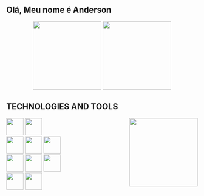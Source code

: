 ## Olá, Meu nome é Anderson

<div align="center">
  <img height="180em" src="https://github-readme-stats.vercel.app/api?username=not2nder&theme=github_dark&hide_border=true"/>
  <img height="180em" src="https://github-readme-stats.vercel.app/api/top-langs/?username=not2nder&layout=compact&theme=github_dark&hide_border=true"/>
</div>

## TECHNOLOGIES AND TOOLS
<div>
  <img height="180em" align="right" src="https://github.com/not2nder/not2nder/assets/130621173/961b1c23-c21d-4aca-81f5-811a42a67f22">
  <div align-items="center">
    <img height="45em" src="https://cdn.jsdelivr.net/gh/devicons/devicon/icons/github/github-original.svg" />
    <img height="45em" src="https://cdn.jsdelivr.net/gh/devicons/devicon/icons/linux/linux-original.svg" /><br>
    <img height="45em" src="https://cdn.jsdelivr.net/gh/devicons/devicon/icons/python/python-original.svg" />
    <img height="45em" src="https://cdn.jsdelivr.net/gh/devicons/devicon/icons/cplusplus/cplusplus-original.svg" />
    <img height="45em" src="https://cdn.jsdelivr.net/gh/devicons/devicon/icons/java/java-original.svg" /><br>
    <img height="45em" src="https://cdn.jsdelivr.net/gh/devicons/devicon/icons/html5/html5-original.svg" />
    <img height="45em" src="https://cdn.jsdelivr.net/gh/devicons/devicon/icons/css3/css3-original.svg" />
    <img height="45em" src="https://cdn.jsdelivr.net/gh/devicons/devicon/icons/javascript/javascript-original.svg" /><br>
    <img height="45em" src="https://cdn.jsdelivr.net/gh/devicons/devicon/icons/sqlite/sqlite-original.svg" />
    <img height="45em" src="https://cdn.jsdelivr.net/gh/devicons/devicon/icons/mysql/mysql-original-wordmark.svg" />
  </div>
</div>
